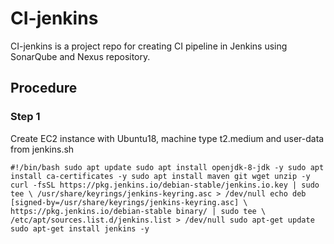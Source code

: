 # CI-jenkins
CI-jenkins is a project repo for creating CI pipeline in Jenkins using SonarQube and Nexus repository.

## Procedure ##

### Step 1 ###

Create EC2 instance with Ubuntu18, machine type t2.medium and user-data from jenkins.sh

`#!/bin/bash
sudo apt update
sudo apt install openjdk-8-jdk -y
sudo apt install ca-certificates -y
sudo apt install maven git wget unzip -y
curl -fsSL https://pkg.jenkins.io/debian-stable/jenkins.io.key | sudo tee \
  /usr/share/keyrings/jenkins-keyring.asc > /dev/null
echo deb [signed-by=/usr/share/keyrings/jenkins-keyring.asc] \
  https://pkg.jenkins.io/debian-stable binary/ | sudo tee \
  /etc/apt/sources.list.d/jenkins.list > /dev/null
sudo apt-get update
sudo apt-get install jenkins -y`

